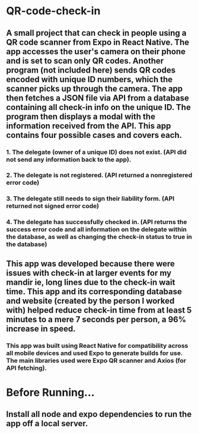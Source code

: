 # QR-code-check-in
## A small project that can check in people using a QR code scanner from Expo in React Native. The app accesses the user's camera on their phone and is set to scan only QR codes. Another program (not included here) sends QR codes encoded with unique ID numbers, which the scanner picks up through the camera. The app then fetches a JSON file via API from a database containing all check-in info on the unique ID. The program then displays a modal with the information received from the API. This app contains four possible cases and covers each.
### 1. The delegate (owner of a unique ID) does not exist. (API did not send any information back to the app).
### 2. The delegate is not registered. (API returned a nonregistered error code)
### 3. The delegate still needs to sign their liability form. (API returned not signed error code)
### 4. The delegate has successfully checked in. (API returns the success error code and all information on the delegate within the database, as well as changing the check-in status to true in the database)

## This app was developed because there were issues with check-in at larger events for my mandir ie, long lines due to the check-in wait time. This app and its corresponding database and website (created by the person I worked with) helped reduce check-in time from at least 5 minutes to a mere 7 seconds per person, a 96% increase in speed. 

### This app was built using React Native for compatibility across all mobile devices and used Expo to generate builds for use. The main libraries used were Expo QR scanner and Axios (for API fetching).

# Before Running...
## Install all node and expo dependencies to run the app off a local server.
